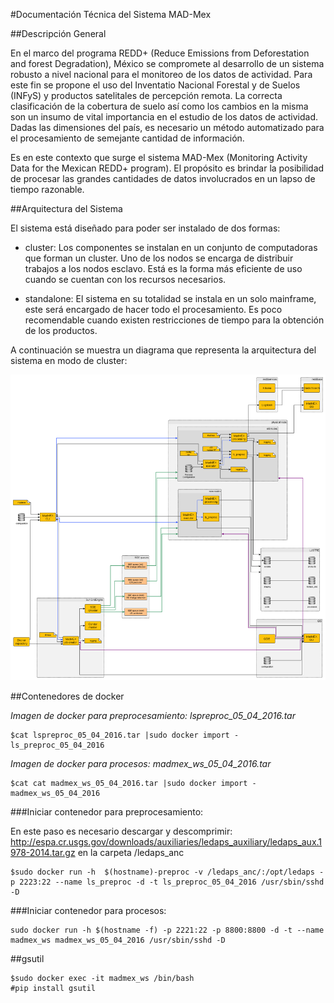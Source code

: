 #Documentación Técnica del Sistema MAD-Mex

##Descripción General

En el marco del programa REDD+ (Reduce Emissions from Deforestation and forest Degradation), México se compromete al desarrollo de un sistema robusto a nivel nacional para el monitoreo de los datos de actividad. Para este fin se propone el uso del Inventatio Nacional Forestal y de Suelos (INFyS) y productos satelitales de percepción remota. La correcta clasificación de la cobertura de suelo así como los cambios en la misma son un insumo de vital importancia en el estudio de los datos de actividad. Dadas las dimensiones del país, es necesario un método automatizado para el procesamiento de semejante cantidad de información.

Es en este contexto que surge el sistema MAD-Mex (Monitoring Activity Data for the Mexican REDD+ program). El propósito es brindar la posibilidad de procesar las grandes cantidades de datos involucrados en un lapso de tiempo razonable.

##Arquitectura del Sistema

El sistema está diseñado para poder ser instalado de dos formas:

* cluster: Los componentes se instalan en un conjunto de computadoras que forman un cluster. Uno de los nodos se encarga de distribuir trabajos a los nodos esclavo. Está es la forma más eficiente de uso cuando se cuentan con los recursos necesarios.

* standalone: El sistema en su totalidad se instala en un solo mainframe, este será encargado de hacer todo el procesamiento. Es poco recomendable cuando existen restricciones de tiempo para la obtención de los productos.

A continuación se muestra un diagrama que representa la arquitectura del sistema en modo de cluster:


![Diagrama de componentes de MAD-Mex](../images/component_diagram.png)

##Contenedores de docker

*Imagen de docker para preprocesamiento: lspreproc_05_04_2016.tar*

```
$cat lspreproc_05_04_2016.tar |sudo docker import - ls_preproc_05_04_2016
```


*Imagen de docker para procesos: madmex_ws_05_04_2016.tar*

```
$cat cat madmex_ws_05_04_2016.tar |sudo docker import - madmex_ws_05_04_2016
```

###Iniciar contenedor para preprocesamiento:

En este paso es necesario descargar y descomprimir: http://espa.cr.usgs.gov/downloads/auxiliaries/ledaps_auxiliary/ledaps_aux.1978-2014.tar.gz en la carpeta /ledaps_anc


```
$sudo docker run -h  $(hostname)-preproc -v /ledaps_anc/:/opt/ledaps -p 2223:22 --name ls_preproc -d -t ls_preproc_05_04_2016 /usr/sbin/sshd -D
```

###Iniciar contenedor para procesos:


```
sudo docker run -h $(hostname -f) -p 2221:22 -p 8800:8800 -d -t --name madmex_ws madmex_ws_05_04_2016 /usr/sbin/sshd -D
```

##gsutil

```
$sudo docker exec -it madmex_ws /bin/bash
#pip install gsutil
```

